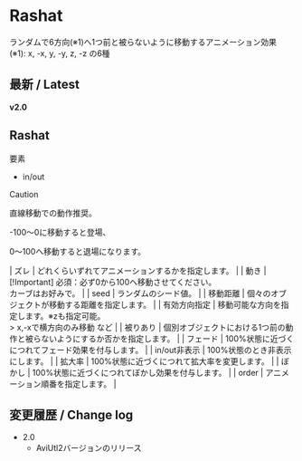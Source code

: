 # Rashat

ランダムで6方向(※1)へ1つ前と被らないように移動するアニメーション効果
(※1): x, -x, y, -y, z, -z の6種

## 最新 / Latest

**v2.0**

## Rashat

要素
* in/out
> [!CAUTION]
> 直線移動での動作推奨。
>
> -100～0に移動すると登場、
>
> 0～100へ移動すると退場になります。

| ズレ | どれくらいずれてアニメーションするかを指定します。 |
| 動き | [!Important] 必須：必ず0から100へ移動させてください。<br>カーブはお好みで。 |
| seed | ランダムのシード値。 |
| 移動距離 | 個々のオブジェクトが移動する距離を指定します。 |
| 有効方向指定 | 移動可能な方向を指定します。※zも指定可能。<br>> x,-xで横方向のみ移動 など |
| 被りあり | 個別オブジェクトにおける1つ前の動作と被らないようにするか否かを指定します。 |
| フェード | 100%状態に近づくにつれてフェード効果を付与します。 |
| in/out非表示 | 100%状態のとき非表示にします。 |
| 拡大率 | 100%状態に近づくにつれて拡大率を変更します。 |
| ぼかし | 100%状態に近づくにつれてぼかし効果を付与します。 |
| order | アニメーション順番を指定します。 |



## 変更履歴 / Change log

- 2.0
    - AviUtl2バージョンのリリース
